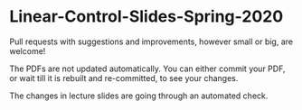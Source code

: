 # Linear-Control-Slides-Spring-2020

Pull requests with suggestions and improvements, however small or big, are welcome!

The PDFs are not updated automatically. You can either commit your PDF, or wait till it is rebuilt and re-committed, to see your changes. 


The changes in lecture slides are going through an automated check.
